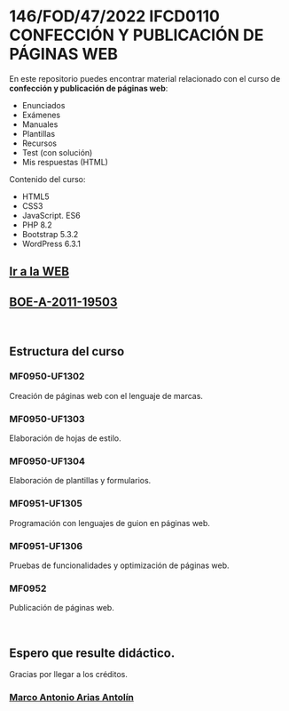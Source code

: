 # 146/FOD/47/2022 IFCD0110 CONFECCIÓN Y PUBLICACIÓN DE PÁGINAS WEB

En este repositorio puedes encontrar material relacionado con el curso de **confección y publicación de páginas web**:
- Enunciados
- Exámenes
- Manuales
- Plantillas
- Recursos
- Test (con solución)
- Mis respuestas (HTML)

Contenido del curso:
- HTML5
- CSS3
- JavaScript. ES6
- PHP 8.2
- Bootstrap 5.3.2
- WordPress 6.3.1

## <a href="https://marco-arias-antolin.github.io/ConfeccionPublicacionWEB/" target="_blank">Ir a la WEB</a>

## <a href="https://www.boe.es/buscar/doc.php?id=BOE-A-2011-19503" target="_blank">BOE-A-2011-19503</a>

<br>

## Estructura del curso

### MF0950-UF1302
Creación de páginas web con el lenguaje de marcas.

### MF0950-UF1303
Elaboración de hojas de estilo.

### MF0950-UF1304
Elaboración de plantillas y formularios.

### MF0951-UF1305
Programación con lenguajes de guion en páginas web.

### MF0951-UF1306
Pruebas de funcionalidades y optimización de páginas web.

### MF0952
Publicación de páginas web.

<br>

## Espero que resulte didáctico.

Gracias por llegar a los créditos.

### [Marco Antonio Arias Antolín](https://github.com/marco-arias-antolin)